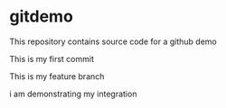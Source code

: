 # gitdemo

This repository contains source code for a github demo


This is my first commit

This is my feature branch

i am demonstrating my integration 
